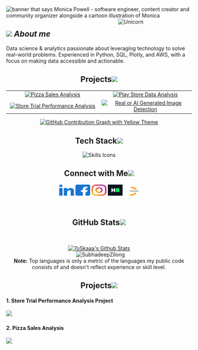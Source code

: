 <img src="https://i.pinimg.com/originals/ca/26/2e/ca262e0354eea311c41134c3e4bc3bc2.gif" alt="banner that says Monica Powell - software engineer, content creator and community organizer alongside a cartoon illustration of Monica">
<img align="right" width="200px" alt="Unicorn" src="https://media2.giphy.com/media/v1.Y2lkPTc5MGI3NjExa2h6YTl3N3pybnZjZ29nYzl2cnRrbGo2Y3NtNHg3ajlxa2U1aDllNiZlcD12MV9pbnRlcm5hbF9naWZfYnlfaWQmY3Q9Zw/OptBjRF0RfKG4vzWLy/giphy.gif">
<h2 id="about-me"><img src="https://media.giphy.com/media/ObNTw8Uzwy6KQ/giphy.gif" width="30px">&nbsp;<em><strong>About me</strong></em></h2>
<p>Data science & analytics passionate about leveraging technology to solve real-world problems. Experienced in Python, SQL, Plotly, and AWS, with a focus on making data accessible and actionable.</p>
<h2 align="center" id="tech-stack">Projects<img src="https://media2.giphy.com/media/QssGEmpkyEOhBCb7e1/giphy.gif?cid=ecf05e47a0n3gi1bfqntqmob8g9aid1oyj2wr3ds3mg700bl&amp;rid=giphy.gif" width="32px"></h2>
<div align="center">
  <table>
    <tr>
      <td width="50%" align="center">
        <a href="https://github.com/Bubu02/Pizza_Sales_Analysis.git">
          <img src="https://github-readme-stats.vercel.app/api/pin/?username=Bubu02&repo=Pizza_Sales_Analysis&theme=gruvbox" alt="Pizza Sales Analysis">
          <br>
        </a>
      </td>
      <td width="50%" align="center">
        <a href="https://github.com/Bubu02/Play_Store_Data_Analysis.git">
          <img src="https://github-readme-stats.vercel.app/api/pin/?username=Bubu02&repo=Play_Store_Data_Analysis&theme=gruvbox" alt="Play Store Data Analysis">
          <br>
        </a>
      </td>
    </tr>
    <tr>
      <td width="50%" align="center">
        <a href="https://github.com/Bubu02/Store_Trial_Performance_Analysis_Project.git">
          <img src="https://github-readme-stats.vercel.app/api/pin/?username=Bubu02&repo=Store_Trial_Performance_Analysis_Project&theme=gruvbox" alt="Store Trial Performance Analysis">
          <br>
        </a>
      </td>
      <td width="50%" align="center">
        <a href="https://github.com/Bubu02/Real_or_AI_Generated_Image_Detection.git">
          <img src="https://github-readme-stats.vercel.app/api/pin/?username=Bubu02&repo=Real_or_AI_Generated_Image_Detection&theme=gruvbox" alt="Real or AI Generated Image Detection">
          <br>
        </a>
      </td>
    </tr>
  </table>
</div>

<!-- Yellow Contribution Calendar -->
<p align="center">
  <a href="https://github.com/Bubu02">
    <img src="https://github-readme-activity-graph.vercel.app/graph?username=Bubu02&bg_color=000000&color=FFFF00&line=FFDD00&point=FFFF00&area=true&hide_border=true" alt="GitHub Contribution Graph with Yellow Theme">
  </a>
</p>

<h2 align="center" id="tech-stack">Tech Stack<img src="https://media2.giphy.com/media/QssGEmpkyEOhBCb7e1/giphy.gif?cid=ecf05e47a0n3gi1bfqntqmob8g9aid1oyj2wr3ds3mg700bl&amp;rid=giphy.gif" width="32px"></h2>
<div align="center">
  <img src="https://skillicons.dev/icons?i=python,sqlite,tensorflow,sklearn,ubuntu,powershell,postgres,opencv,mysql,git,docker,aws" alt="Skills Icons" />
</div>
<h2 align="center" id="tech-stack">Connect with Me<img src="https://media.giphy.com/media/iY8CRBdQXODJSCERIr/giphy.gif" width="30px"></h2>
<p align="center">
<a href="https://www.linkedin.com/in/satya04/" target="blank"><img align="center" src="https://raw.githubusercontent.com/SubhadeepZilong/SubhadeepZilong/main/icons/Social/linked-in-alt.svg" alt="subhadeep-chakraborty-b341a8191" height="30" width="40"></a>
<a href="https://www.facebook.com/satyaprakash.mohanty.336" target="blank"><img align="center" src="https://raw.githubusercontent.com/SubhadeepZilong/SubhadeepZilong/main/icons/Social/facebook.svg" alt="subhadeep.chakraborty.555" height="30" width="40"></a>
<a href="https://www.linkedin.com/in/satya04/" target="blank"><img align="center" src="https://raw.githubusercontent.com/SubhadeepZilong/SubhadeepZilong/main/icons/Social/instagram.svg" alt="subhadeepzilong" height="30" width="40"></a>
<a href="https://www.hackerrank.com/profile/mebubu03" target="blank"><img align="center" src="https://raw.githubusercontent.com/SubhadeepZilong/SubhadeepZilong/main/icons/Social/hackerrank.svg" alt="subhadeepchakra3" height="30" width="40"></a>
<a href="https://leetcode.com/u/Bubu02/" target="blank"><img align="center" src="https://raw.githubusercontent.com/SubhadeepZilong/SubhadeepZilong/main/icons/Social/leet-code.svg" alt="subhadeepchakraborty555" height="30" width="40"></a>
</p>
<br>

<h2 align="center" id="tech-stack">GitHub Stats<img src="https://media2.giphy.com/media/QssGEmpkyEOhBCb7e1/giphy.gif?cid=ecf05e47a0n3gi1bfqntqmob8g9aid1oyj2wr3ds3mg700bl&amp;rid=giphy.gif" width="32px"></h2>
  <br>
  <p align="center">
    <a href="https://github.com/anuraghazra/github-readme-stats"><img alt="7oSkaaa's Github Stats" src="https://github-readme-stats.vercel.app/api?username=Bubu02&amp;show_icons=true&amp;count_private=true&amp;theme=highcontrast" height="192px"></a>
<br>
  &nbsp;
	  <img src="https://github-readme-stats.vercel.app/api/top-langs?username=Bubu02&amp;langs_count=10&amp;show_icons=true&amp;locale=en&amp;layout=compact&amp;theme=highcontrast" alt="SubhadeepZilong" height="192px">
  <br>
  <b>Note:</b> Top languages is only a metric of the languages my public code consists of and doesn't reflect experience or skill level.
  </p>

<h2 align="center" id="tech-stack">Projects<img src="https://media2.giphy.com/media/QssGEmpkyEOhBCb7e1/giphy.gif?cid=ecf05e47a0n3gi1bfqntqmob8g9aid1oyj2wr3ds3mg700bl&amp;rid=giphy.gif" width="32px"></h2>
<h4>1. Store Trial Performance Analysis Project
 </h4>
<p><a href="https://github.com/Bubu02/Store_Trial_Performance_Analysis_Project.git" target="blank"><img src="https://github.com/user-attachments/assets/c5edefff-34f2-4f97-ac57-35bf6ae3a6b1"></a></p>
<h4>2. Pizza Sales Analysis </h4>
<p><a href="https://github.com/Bubu02/Pizza_Sales_Analysis.git" target="blank"><img src="https://github.com/user-attachments/assets/22d17e46-fba2-4645-a69b-19b2a20ada4c"></a></p>

